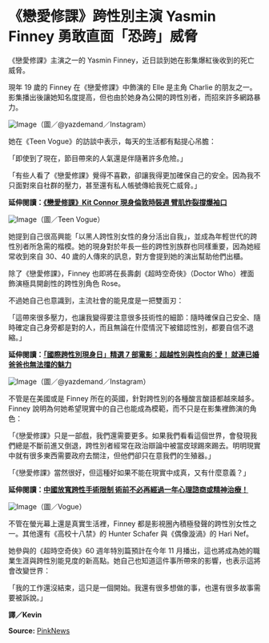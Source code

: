 # 《戀愛修課》跨性別主演 Yasmin Finney 勇敢直面「恐跨」威脅

《戀愛修課》主演之一的 Yasmin Finney，近日談到她在影集爆紅後收到的死亡威脅。

現年 19 歲的 Finney 在《戀愛修課》中飾演的 Elle 是主角 Charlie 的朋友之一。影集播出後讓她知名度提高，但也由於她身為公開的跨性別者，而招來許多網路暴力。

![Image](//gagatai.com/sites/default/files/image/2023/97378/Snapinsta.app_282654341_1294197567774260_4150841648464492534_n_1080.jpg)（圖／@yazdemand／Instagram）

她在《Teen Vogue》的訪談中表示，每天的生活都有點提心吊膽：

「即使到了現在，節目帶來的人氣還是伴隨著許多危險。」

「有些人看了《戀愛修課》覺得不喜歡，卻讓我得更加確保自己的安全。因為我不只面對來自社群的壓力，甚至還有私人帳號傳給我死亡威脅。」

**延伸閱讀：[《戀愛修課》Kit Connor 現身倫敦時裝週 臂肌炸裂撐爆袖口](//gagatai.com/hottie/celebrity/%E3%80%8A%E6%88%80%E6%84%9B%E4%BF%AE%E8%AA%B2%E3%80%8Bkit-connor-%E7%8F%BE%E8%BA%AB%E5%80%AB%E6%95%A6%E6%99%82%E8%A3%9D%E9%80%B1-%E8%87%82%E8%82%8C%E7%82%B8%E8%A3%82%E6%92%90%E7%88%86%E8%A2%96%E5%8F%A3?utm_source=GagaTai%E6%96%87%E4%B8%AD%E4%BA%BA%E5%B7%A5%E5%BB%B6%E4%BC%B8%E9%96%B1%E8%AE%80&utm_campaign=GagaTai%E6%96%87%E4%B8%AD%E4%BA%BA%E5%B7%A5%E5%BB%B6%E4%BC%B8%E9%96%B1%E8%AE%80&utm_medium=GagaTai%E6%96%87%E4%B8%AD%E4%BA%BA%E5%B7%A5%E5%BB%B6%E4%BC%B8%E9%96%B1%E8%AE%80)**

![Image](//gagatai.com/sites/default/files/image/2023/97381/TV_NewHollywood2023_Yasmin-Cover.jpg)（圖／Teen Vogue）

她提到自己很高興能「以黑人跨性別女性的身分活出自我」，並成為年輕世代的跨性別者所急需的楷模。她的現身對於年長一些的跨性別族群也同樣重要，因為她經常收到來自 30、40 歲的人傳來的訊息，對方會提到她的演出幫助他們出櫃。

除了《戀愛修課》，Finney 也即將在長壽劇《超時空奇俠》（Doctor Who）裡面飾演極具開創性的跨性別角色 Rose。

不過她自己也意識到，主流社會的能見度是一把雙面刃：

「這帶來很多壓力，也讓我變得要注意很多技術性的細節：隨時確保自己安全、隨時確定自己身旁都是對的人，而且無論在什麼情況下被錯認性別，都要自信不退縮。」

**延伸閱讀：[「國際跨性別現身日」精選 7 部電影：超越性別與性向的愛！ 就連已婚爸爸也無法擋的魅力](//gagatai.com/tvmovie/%E3%80%8C%E5%9C%8B%E9%9A%9B%E8%B7%A8%E6%80%A7%E5%88%A5%E7%8F%BE%E8%BA%AB%E6%97%A5%E3%80%8D%E7%B2%BE%E9%81%B8-7-%E9%83%A8%E9%9B%BB%E5%BD%B1%EF%BC%9A%E8%B6%85%E8%B6%8A%E6%80%A7%E5%88%A5%E8%88%87%E6%80%A7%E5%90%91%E7%9A%84%E6%84%9B%EF%BC%81-%E5%B0%B1%E9%80%A3%E5%B7%B2%E5%A9%9A%E7%88%B8%E7%88%B8%E4%B9%9F%E7%84%A1%E6%B3%95%E6%93%8B%E7%9A%84%E9%AD%85%E5%8A%9B?utm_source=GagaTai%E6%96%87%E4%B8%AD%E4%BA%BA%E5%B7%A5%E5%BB%B6%E4%BC%B8%E9%96%B1%E8%AE%80&utm_campaign=GagaTai%E6%96%87%E4%B8%AD%E4%BA%BA%E5%B7%A5%E5%BB%B6%E4%BC%B8%E9%96%B1%E8%AE%80&utm_medium=GagaTai%E6%96%87%E4%B8%AD%E4%BA%BA%E5%B7%A5%E5%BB%B6%E4%BC%B8%E9%96%B1%E8%AE%80)**

![Image](//gagatai.com/sites/default/files/image/2023/97379/Snapinsta.app_244745307_599141827927479_5706528242039291143_n_1080.jpg)（圖／@yazdemand／Instagram）

不管是在美國或是 Finney 所在的英國，針對跨性別的各種酸言酸語都越來越多。Finney 說明為何她希望現實中的自己也能成為模範，而不只是在影集裡飾演的角色：

「《戀愛修課》只是一部戲，我們還需要更多。如果我們看看這個世界，會發現我們總是不斷前進又倒退，跨性別者經常在政治辯論中被當皮球踢來踢去。明明現實中就有很多東西需要政府去關注，但他們卻只在意我們的生殖器。」

「《戀愛修課》當然很好，但這種好如果不能在現實中成真，又有什麼意義？」

**延伸閱讀：[中國放寬跨性手術限制 術前不必再經過一年心理諮商或精神治療！](//gagatai.com/life/%E4%B8%AD%E5%9C%8B%E6%94%BE%E5%AF%AC%E8%B7%A8%E6%80%A7%E6%89%8B%E8%A1%93%E9%99%90%E5%88%B6-%E8%A1%93%E5%89%8D%E4%B8%8D%E5%BF%85%E5%86%8D%E7%B6%93%E9%81%8E%E4%B8%80%E5%B9%B4%E5%BF%83%E7%90%86%E8%AB%AE%E5%95%86%E6%88%96%E7%B2%BE%E7%A5%9E%E6%B2%BB%E7%99%82%EF%BC%81?utm_source=GagaTai%E6%96%87%E4%B8%AD%E4%BA%BA%E5%B7%A5%E5%BB%B6%E4%BC%B8%E9%96%B1%E8%AE%80&utm_campaign=GagaTai%E6%96%87%E4%B8%AD%E4%BA%BA%E5%B7%A5%E5%BB%B6%E4%BC%B8%E9%96%B1%E8%AE%80&utm_medium=GagaTai%E6%96%87%E4%B8%AD%E4%BA%BA%E5%B7%A5%E5%BB%B6%E4%BC%B8%E9%96%B1%E8%AE%80)**

![Image](//gagatai.com/sites/default/files/image/2023/97218/DEC22_TV_cover_03.jpg)（圖／Vogue）

不管在螢光幕上還是真實生活裡，Finney 都是影視圈內積極發聲的跨性別女性之一。其他還有《高校十八禁》的 Hunter Schafer 與《偶像漩渦》的 Hari Nef。

她參與的《超時空奇俠》60 週年特別篇預計在今年 11 月播出，這也將成為她的職業生涯與跨性別能見度的新高點。她自己也知道這件事所帶來的影響，也表示這將會改變世界：

「我的工作還沒結束，這只是一個開始。我還有很多想做的事，也還有很多故事需要被訴說。」

**譯／Kevin**

**Source:** [PinkNews](https://www.thepinknews.com/2023/03/16/yasmin-finney-heartstopper-death-threats/)